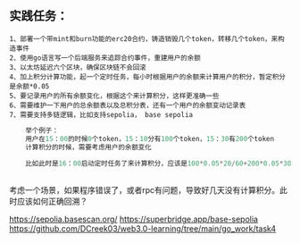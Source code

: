 ## 实践任务：

    1、部署一个带mint和burn功能的erc20合约，铸造销毁几个token，转移几个token，来构造事件
    2、使用go语言写一个后端服务来追踪合约事件，重建用户的余额
    3、以太坊延迟六个区块，确保区块链不会回滚
    4、加上积分计算功能，起一个定时任务，每小时根据用户的余额来计算用户的积分，暂定积分是余额*0.05
    5、要记录用户的所有余额变化，根据这个来计算积分，这样更准确一些
    6、需要维护一下用户的总余额表以及总积分表，还有一个用户的余额变动记录表
    7、需要支持多链逻辑，比如支持sepolia， base sepolia




```c
    举个例子：
    用户在15：00的时候0个token，15：10分有100个token，15：30有200个token
    计算积分的时候，需要考虑用户的余额变化
    
    比如此时是16：00启动定时任务了来计算积分，应该是100*0.05*20/60+200*0.05*30/60
    
```
考虑一个场景，如果程序错误了，或者rpc有问题，导致好几天没有计算积分。此时应该如何正确回溯？

https://sepolia.basescan.org/
https://superbridge.app/base-sepolia
https://github.com/DCreek03/web3.0-learning/tree/main/go_work/task4
